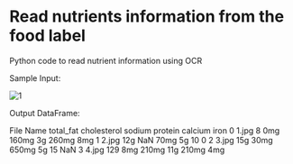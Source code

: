 # Read nutrients information from the food label
Python code to read nutrient information using OCR


Sample Input:

![1](https://github.com/rishikeshsreehari/food-label-ocr-python/assets/14956650/a26d58da-b5bc-4a2f-8d10-413bd6219997)


Output DataFrame:

  File Name total_fat cholesterol sodium protein calcium iron
0     1.jpg         8         0mg  160mg      3g   260mg  8mg
1     2.jpg       12g         NaN   70mg      5g      10    0
2     3.jpg       15g        30mg  650mg      5g      15  NaN
3     4.jpg       129         8mg  210mg     11g   210mg  4mg
